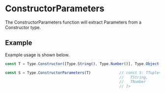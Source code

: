 # ConstructorParameters

The ConstructorParameters function will extract Parameters from a Constructor type.

## Example

Example usage is shown below.

```typescript
const T = Type.Constructor([Type.String(), Type.Number()], Type.Object({}))

const S = Type.ConstructorParameters(T)             // const S: TTuple<[
                                                    //   TString,
                                                    //   TNumber
                                                    // ]>
```